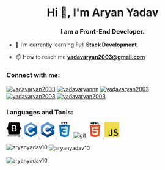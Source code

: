 <h1 align="center">Hi 👋, I'm Aryan Yadav</h1>
<h3 align="center">I am a Front-End Developer.</h3>

- 🌱 I’m currently learning **Full Stack Development**.

- 📫 How to reach me **yadavaryan2003@gmail.com**

<h3 align="left">Connect with me:</h3>
<p align="left">
<a href="www.linkedin.com/in/yadavaryan2003" target="blank"><img align="center" src="https://raw.githubusercontent.com/rahuldkjain/github-profile-readme-generator/master/src/images/icons/Social/linked-in-alt.svg" alt="yadavaryan2003" height="30" width="40" /></a>
<a href="https://instagram.com/yadavaryannn" target="blank"><img align="center" src="https://img.icons8.com/?size=512&id=32323&format=png" alt="yadavaryannn" height="30" width="40" /></a>
<a href="https://www.hackerrank.com/yadavaryan2003" target="blank"><img align="center" src="https://raw.githubusercontent.com/rahuldkjain/github-profile-readme-generator/master/src/images/icons/Social/hackerrank.svg" alt="yadavaryan2003" height="30" width="40" /></a>
<a href="https://www.leetcode.com/yadavaryan2003" target="blank"><img align="center" src="https://raw.githubusercontent.com/rahuldkjain/github-profile-readme-generator/master/src/images/icons/Social/leet-code.svg" alt="yadavaryan2003" height="30" width="40" /></a>
<a href="https://auth.geeksforgeeks.org/user/yadavaryan2003" target="blank"><img align="center" src="https://raw.githubusercontent.com/rahuldkjain/github-profile-readme-generator/master/src/images/icons/Social/geeks-for-geeks.svg" alt="yadavaryan2003" height="30" width="40" /></a>
</p>

<h3 align="left">Languages and Tools:</h3>
<p align="left"> <a href="https://getbootstrap.com" target="_blank" rel="noreferrer"> <img src="https://raw.githubusercontent.com/devicons/devicon/master/icons/bootstrap/bootstrap-plain-wordmark.svg" alt="bootstrap" width="40" height="40"/> </a> <a href="https://www.cprogramming.com/" target="_blank" rel="noreferrer"> <img src="https://raw.githubusercontent.com/devicons/devicon/master/icons/c/c-original.svg" alt="c" width="40" height="40"/> </a> <a href="https://www.w3schools.com/cpp/" target="_blank" rel="noreferrer"> <img src="https://raw.githubusercontent.com/devicons/devicon/master/icons/cplusplus/cplusplus-original.svg" alt="cplusplus" width="40" height="40"/> </a> <a href="https://www.w3schools.com/css/" target="_blank" rel="noreferrer"> <img src="https://raw.githubusercontent.com/devicons/devicon/master/icons/css3/css3-original-wordmark.svg" alt="css3" width="40" height="40"/> </a> <a href="https://git-scm.com/" target="_blank" rel="noreferrer"> <img src="https://www.vectorlogo.zone/logos/git-scm/git-scm-icon.svg" alt="git" width="40" height="40"/> </a> <a href="https://www.w3.org/html/" target="_blank" rel="noreferrer"> <img src="https://raw.githubusercontent.com/devicons/devicon/master/icons/html5/html5-original-wordmark.svg" alt="html5" width="40" height="40"/> </a> <a href="https://developer.mozilla.org/en-US/docs/Web/JavaScript" target="_blank" rel="noreferrer"> <img src="https://raw.githubusercontent.com/devicons/devicon/master/icons/javascript/javascript-original.svg" alt="javascript" width="40" height="40"/> </a> </p>

<p><img align="left" src="https://github-readme-stats.vercel.app/api/top-langs?username=aryanyadav10&show_icons=true&theme=dark&locale=en&layout=compact" alt="aryanyadav10" /></p>

<p>&nbsp;<img align="center" src="https://github-readme-stats.vercel.app/api?username=aryanyadav10&show_icons=true&theme=dark&locale=en" alt="aryanyadav10" /></p>

<p><img align="center" src="https://github-readme-streak-stats.herokuapp.com/?user=aryanyadav10&theme=dark" alt="aryanyadav10" /></p>
